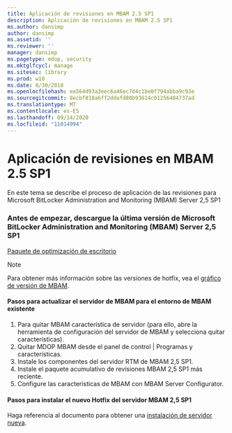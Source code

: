 ```yaml
---
title: Aplicación de revisiones en MBAM 2.5 SP1
description: Aplicación de revisiones en MBAM 2.5 SP1
ms.author: dansimp
author: dansimp
ms.assetid: ''
ms.reviewer: ''
manager: dansimp
ms.pagetype: mdop, security
ms.mktglfcycl: manage
ms.sitesec: library
ms.prod: w10
ms.date: 8/30/2018
ms.openlocfilehash: ea564d93a3eec6a46ec7d4c1be0f794abba9c93e
ms.sourcegitcommit: 8ecbf818a6ff2ddafd80b93614c01256484737ad
ms.translationtype: MT
ms.contentlocale: es-ES
ms.lasthandoff: 09/14/2020
ms.locfileid: "11014994"
---
```

# Aplicación de revisiones en MBAM 2.5 SP1
En este tema se describe el proceso de aplicación de las revisiones para Microsoft BitLocker Administration and Monitoring (MBAM) Server 2,5 SP1

### Antes de empezar, descargue la última versión de Microsoft BitLocker Administration and Monitoring (MBAM) Server 2,5 SP1
[Paquete de optimización de escritorio](https://www.microsoft.com/download/details.aspx?id=57157)

> [!NOTE]
> Para obtener más información sobre las versiones de hotfix, vea el [gráfico de versión de MBAM](https://docs.microsoft.com/archive/blogs/dubaisec/mbam-version-chart).

#### Pasos para actualizar el servidor de MBAM para el entorno de MBAM existente 
1. Para quitar MBAM característica de servidor (para ello, abre la herramienta de configuración del servidor de MBAM y selecciona quitar características).
2. Quitar MDOP MBAM desde el panel de control | Programas y características.
3. Instale los componentes del servidor RTM de MBAM 2,5 SP1.
4. Instale el paquete acumulativo de revisiones MBAM 2,5 SP1 más reciente.
5. Configure las características de MBAM con MBAM Server Configurator.

#### Pasos para instalar el nuevo Hotfix del servidor MBAM 2,5 SP1
Haga referencia al documento para obtener una [instalación de servidor nueva](deploying-the-mbam-25-server-infrastructure.md).
